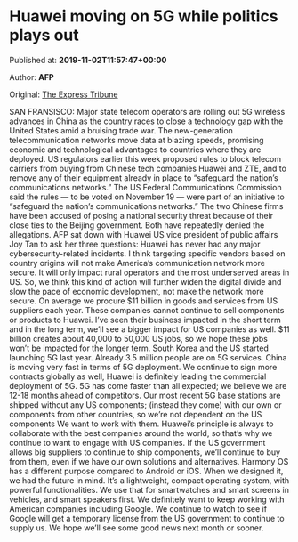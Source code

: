 
# Huawei moving on 5G while politics plays out

Published at: **2019-11-02T11:57:47+00:00**

Author: **AFP**

Original: [The Express Tribune](https://tribune.com.pk/story/2092259/8-huawei-moving-5g-politics-plays/)

SAN FRANSISCO: Major state telecom operators are rolling out 5G wireless advances in China as the country races to close a technology gap with the United States amid a bruising trade war.
The new-generation telecommunication networks move data at blazing speeds, promising economic and technological advantages to countries where they are deployed.
US regulators earlier this week proposed rules to block telecom carriers from buying from Chinese tech companies Huawei and ZTE, and to remove any of their equipment already in place to “safeguard the nation’s communications networks.”
The US Federal Communications Commission said the rules — to be voted on November 19 — were part of an initiative to “safeguard the nation’s communications networks.”
The two Chinese firms have been accused of posing a national security threat because of their close ties to the Beijing government. Both have repeatedly denied the allegations.
AFP sat down with Huawei US vice president of public affairs Joy Tan to ask her three questions:
Huawei has never had any major cybersecurity-related incidents.
I think targeting specific vendors based on country origins will not make America’s communication network more secure.
It will only impact rural operators and the most underserved areas in US.
So, we think this kind of action will further widen the digital divide and slow the pace of economic development, not make the network more secure.
On average we procure $11 billion in goods and services from US suppliers each year. These companies cannot continue to sell components or products to Huawei. I’ve seen their business impacted in the short term and in the long term, we’ll see a bigger impact for US companies as well.
$11 billion creates about 40,000 to 50,000 US jobs, so we hope these jobs won’t be impacted for the longer term.
South Korea and the US started launching 5G last year.
Already 3.5 million people are on 5G services.
China is moving very fast in terms of 5G deployment.
We continue to sign more contracts globally as well, Huawei is definitely leading the commercial deployment of 5G. 5G has come faster than all expected; we believe we are 12-18 months ahead of competitors.
Our most recent 5G base stations are shipped without any US components; (instead they come) with our own or components from other countries, so we’re not dependent on the US components
We want to work with them.
Huawei’s principle is always to collaborate with the best companies around the world, so that’s why we continue to want to engage with US companies.
If the US government allows big suppliers to continue to ship components, we’ll continue to buy from them, even if we have our own solutions and alternatives.
Harmony OS has a different purpose compared to Android or iOS.
When we designed it, we had the future in mind. It’s a lightweight, compact operating system, with powerful functionalities. We use that for smartwatches and smart screens in vehicles, and smart speakers first.
We definitely want to keep working with American companies including Google.
We continue to watch to see if Google will get a temporary license from the US government to continue to supply us. We hope we’ll see some good news next month or sooner.
